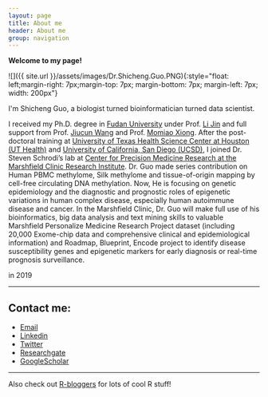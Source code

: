 ```yaml
---
layout: page
title: About me
header: About me
group: navigation
---
```


**Welcome to my page!**

![]({{ site.url }}/assets/images/Dr.Shicheng.Guo.PNG){:style="float: left;margin-right: 7px;margin-top: 7px; margin-bottom: 7px; margin-left: 7px; width: 200px"}

I'm Shicheng Guo, a biologist turned bioinformatician turned data scientist. 

I received my Ph.D. degree in [Fudan University](https://en.wikipedia.org/wiki/Fudan_University) under Prof. [Li Jin](https://en.wikipedia.org/wiki/Jin_Li) and full support from Prof. [Jiucun Wang](http://hupi.fudan.edu.cn/en/people/jiucunwang) and Prof. [Momiao Xiong](https://sph.uth.edu/research/centers/hgc/xiong/). After the post-doctoral training at [University of Texas Health Science Center at Houston (UT Health)](https://en.wikipedia.org/wiki/University_of_Texas_Health_Science_Center_at_Houston) and [University of California, San Diego (UCSD)](https://en.wikipedia.org/wiki/University_of_California,_San_Diego), I joined Dr. Steven Schrodi’s lab at [Center for Precision Medicine Research at the Marshfield Clinic Research Institute](https://www.marshfieldresearch.org/profiles/14795). Dr. Guo made series contribution on Human PBMC methylome, Silk methylome and tissue-of-origin mapping by cell-free circulating DNA methylation. Now, He is focusing on genetic epidemiology and the diagnostic and prognostic roles of epigenetic variations in human complex disease, especially human autoimmune disease and cancer. In the Marshfield Clinic, Dr. Guo will make full use of his bioinformatics, big data analysis and text mining skills to valuable Marshfield Personalize Medicine Research Project dataset (including 20,000 Exome-chip data and comprehensive clinical and epidemiological information) and Roadmap, Blueprint, Encode project to identify disease susceptibility genes and epigenetic markers for early diagnosis or real-time prognosis surveillance. 

in 2019

---

## Contact me:
- [Email](mailto:Shihcheng.Guo@gmail.com)
- [Linkedin](https://www.linkedin.com/in/shicheng-guo-b5724925)
- [Twitter](https://twitter.com/ShichengGuo)
- [Researchgate](https://www.researchgate.net/profile/Shicheng_Guo)
- [GoogleScholar](https://scholar.google.com/citations?user=BixB4TsAAAAJ&hl=en)

-----

Also check out [R-bloggers](http://www.R-bloggers.com) for lots of cool R stuff!


